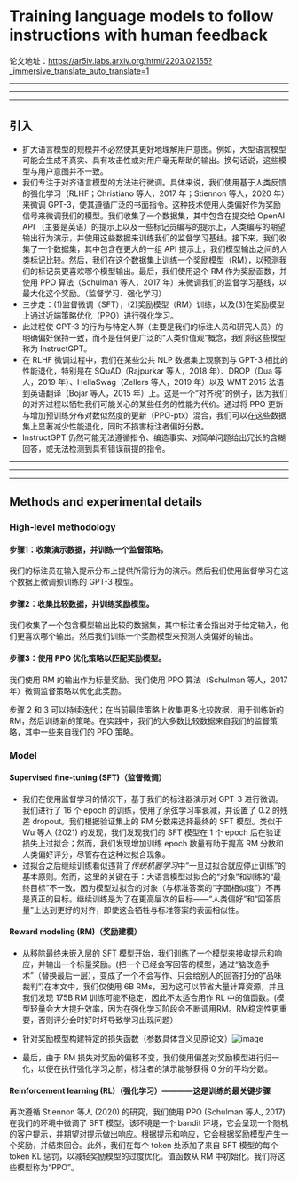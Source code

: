 # Training language models to follow instructions with human feedback
论文地址：https://ar5iv.labs.arxiv.org/html/2203.02155?_immersive_translate_auto_translate=1

------------
------------
------------

## 引入
- 扩大语言模型的规模并不必然使其更好地理解用户意图。例如，大型语言模型可能会生成不真实、具有攻击性或对用户毫无帮助的输出。换句话说，这些模型与用户意图并不一致。
- 我们专注于对齐语言模型的方法进行微调。具体来说，我们使用基于人类反馈的强化学习（RLHF；Christiano 等人，2017 年；Stiennon 等人，2020 年）来微调 GPT-3，使其遵循广泛的书面指令。这种技术使用人类偏好作为奖励信号来微调我们的模型。我们收集了一个数据集，其中包含在提交给 OpenAI API （主要是英语）的提示上以及一些标记员编写的提示上，人类编写的期望输出行为演示，并使用这些数据来训练我们的监督学习基线。接下来，我们收集了一个数据集，其中包含在更大的一组 API 提示上，我们模型输出之间的人类标记比较。然后，我们在这个数据集上训练一个奖励模型（RM），以预测我们的标记员更喜欢哪个模型输出。最后，我们使用这个 RM 作为奖励函数，并使用 PPO 算法（Schulman 等人，2017 年）来微调我们的监督学习基线，以最大化这个奖励。（监督学习、强化学习）
- 三步走：(1)监督微调（SFT），(2)奖励模型（RM）训练，以及(3)在奖励模型上通过近端策略优化（PPO）进行强化学习。
- 此过程使 GPT-3 的行为与特定人群（主要是我们的标注人员和研究人员）的明确偏好保持一致，而不是任何更广泛的“人类价值观”概念，我们将这些模型称为 InstructGPT。
- 在 RLHF 微调过程中，我们在某些公共 NLP 数据集上观察到与 GPT-3 相比的性能退化，特别是在 SQuAD（Rajpurkar 等人，2018 年）、DROP（Dua 等人，2019 年）、HellaSwag（Zellers 等人，2019 年）以及 WMT 2015 法语到英语翻译（Bojar 等人，2015 年）上。这是一个“对齐税”的例子，因为我们的对齐过程以牺牲我们可能关心的某些任务的性能为代价。通过将 PPO 更新与增加预训练分布对数似然度的更新（PPO-ptx）混合，我们可以在这些数据集上显著减少性能退化，同时不损害标注者偏好分数。
- InstructGPT 仍然可能无法遵循指令、编造事实、对简单问题给出冗长的含糊回答，或无法检测到具有错误前提的指令。

------------
------------
------------

## Methods and experimental details
### High-level methodology
#### 步骤1：收集演示数据，并训练一个监督策略。
我们的标注员在输入提示分布上提供所需行为的演示。然后我们使用监督学习在这个数据上微调预训练的 GPT-3 模型。
#### 步骤2：收集比较数据，并训练奖励模型。
我们收集了一个包含模型输出比较的数据集，其中标注者会指出对于给定输入，他们更喜欢哪个输出。然后我们训练一个奖励模型来预测人类偏好的输出。
#### 步骤3：使用 PPO 优化策略以匹配奖励模型。
我们使用 RM 的输出作为标量奖励。我们使用 PPO 算法（Schulman 等人，2017 年）微调监督策略以优化此奖励。

步骤 2 和 3 可以持续迭代；在当前最佳策略上收集更多比较数据，用于训练新的 RM，然后训练新的策略。在实践中，我们的大多数比较数据来自我们的监督策略，其中一些来自我们的 PPO 策略。

### Model
#### Supervised fine-tuning (SFT)（监督微调）
- 我们在使用监督学习的情况下，基于我们的标注器演示对 GPT-3 进行微调。我们进行了 16 个 epoch 的训练，使用了余弦学习率衰减，并设置了 0.2 的残差 dropout。我们根据验证集上的 RM 分数来选择最终的 SFT 模型。类似于 Wu 等人 (2021) 的发现，我们发现我们的 SFT 模型在 1 个 epoch 后在验证损失上过拟合；然而，我们发现增加训练 epoch 数量有助于提高 RM 分数和人类偏好评分，尽管存在这种过拟合现象。
- 过拟合之后继续训练看似违背了*传统机器学习*中“一旦过拟合就应停止训练”的基本原则。然而，这里的关键在于：大语言模型过拟合的“对象”和训练的“最终目标”不一致。因为模型过拟合的对象（与标准答案的“字面相似度”）不再是真正的目标。继续训练是为了在更高层次的目标——“人类偏好”和“回答质量”上达到更好的对齐，即使这会牺牲与标准答案的表面相似性。

#### Reward modeling (RM)（奖励建模）
- 从移除最终未嵌入层的 SFT 模型开始，我们训练了一个模型来接收提示和响应，并输出一个标量奖励。(把一个已经会写回答的模型，通过“脑改造手术”（替换最后一层），变成了一个不会写作、只会给别人的回答打分的“品味裁判”)在本文中，我们仅使用 6B RMs，因为这可以节省大量计算资源，并且我们发现 175B RM 训练可能不稳定，因此不太适合用作 RL 中的值函数。(模型轻量会大大提升效率，因为在强化学习阶段会不断调用RM。RM稳定性更重要，否则评分会时好时坏导致学习出现问题）
- 针对奖励模型构建特定的损失函数（参数具体含义见原论文）![image](https://github.com/user-attachments/assets/8707d9b6-8db0-485e-af0e-feb5bee406d0)

- 最后，由于 RM 损失对奖励的偏移不变，我们使用偏差对奖励模型进行归一化，以便在执行强化学习之前，标注者的演示能够获得 0 分的平均分数。

#### Reinforcement learning (RL)（强化学习）————这是训练的最关键步骤
再次遵循 Stiennon 等人 (2020) 的研究，我们使用 PPO (Schulman 等人, 2017) 在我们的环境中微调了 SFT 模型。该环境是一个 bandit 环境，它会呈现一个随机的客户提示，并期望对提示做出响应。根据提示和响应，它会根据奖励模型产生一个奖励，并结束回合。此外，我们在每个 token 处添加了来自 SFT 模型的每个 token KL 惩罚，以减轻奖励模型的过度优化。值函数从 RM 中初始化。我们将这些模型称为“PPO”。

